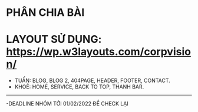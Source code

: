 # PHÂN CHIA BÀI
# LAYOUT SỬ DỤNG: https://wp.w3layouts.com/corpvision/

- TUẤN: BLOG, BLOG 2, 404PAGE, HEADER, FOOTER, CONTACT.
- KHOẺ: HOME, SERVICE, BACK TO TOP, THANH BAR.

-----------------------------------------------
-DEADLINE NHÓM TỚI 01/02/2022 ĐỂ CHECK LẠI

